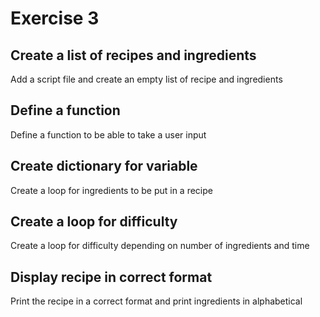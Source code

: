 # Exercise 3

## Create a list of recipes and ingredients
Add a script file and create an empty list of recipe and ingredients

## Define a function
Define a function to be able to take a user input

## Create dictionary for variable
Create a loop for ingredients to be put in a recipe

## Create a loop for difficulty 
Create a loop for difficulty depending on number of ingredients and time

## Display recipe in correct format
Print the recipe in a correct format and print ingredients in alphabetical 